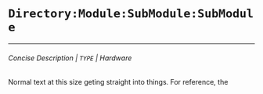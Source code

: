 # `Directory:Module:SubModule:SubModule`
---
###### Concise Description | `TYPE` | Hardware

Normal text at this size geting straight into things. For reference, the 